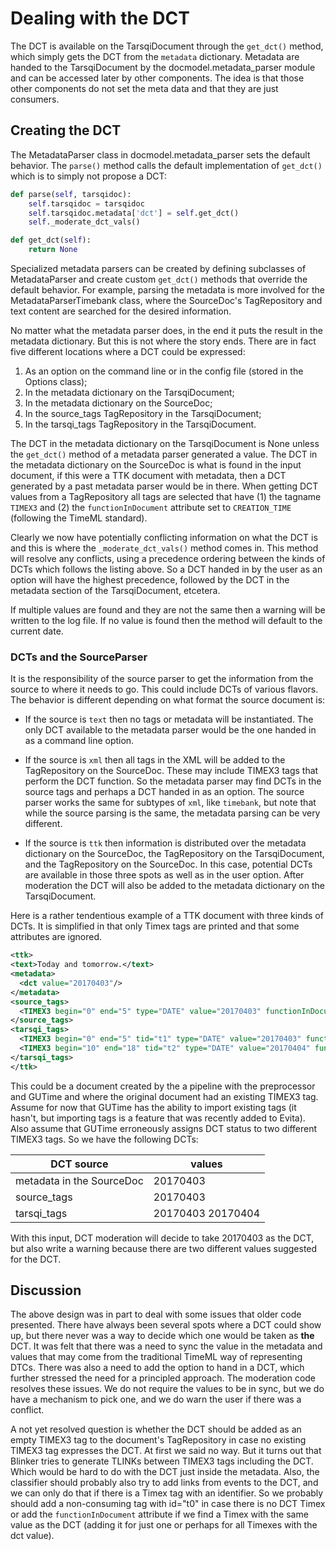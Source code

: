 # Dealing with the DCT

The DCT is available on the TarsqiDocument through the `get_dct()` method, which simply gets the DCT from the `metadata` dictionary. Metadata are handed to the TarsqiDocument by the docmodel.metadata_parser module and can be accessed later by other components. The idea is that those other components do not set the meta data and that they are just consumers.


## Creating the DCT

The MetadataParser class in docmodel.metadata_parser sets the default behavior. The `parse()` method calls the default implementation of `get_dct()` which is to simply not propose a DCT:

```python
def parse(self, tarsqidoc):
    self.tarsqidoc = tarsqidoc
    self.tarsqidoc.metadata['dct'] = self.get_dct()
    self._moderate_dct_vals()

def get_dct(self):
    return None

```

Specialized metadata parsers can be created by defining subclasses of MetadataParser and create custom `get_dct()` methods that override the default behavior. For example, parsing the metadata is more involved for the MetadataParserTimebank class, where the SourceDoc's TagRepository and text content are searched for the desired information.

No matter what the metadata parser does, in the end it puts the result in the metadata dictionary. But this is not where the story ends. There are in fact five different locations where a DCT could be expressed:

1. As an option on the command line or in the config file (stored in the Options class);
2. In the metadata dictionary on the TarsqiDocument;
3. In the metadata dictionary on the SourceDoc;
4. In the source_tags TagRepository in the TarsqiDocument;
5. In the tarsqi_tags TagRepository in the TarsqiDocument.

The DCT in the metadata dictionary on the TarsqiDocument is None unless the `get_dct()` method of a metadata parser generated a value. The DCT in the metadata dictionary on the SourceDoc is what is found in the input document, if this were a TTK document with metadata, then a DCT generated by a past metadata parser would be in there. When getting DCT values from a TagRepository all tags are selected that have (1) the tagname `TIMEX3` and (2) the `functionInDocument` attribute set to `CREATION_TIME` (following the TimeML standard).


Clearly we now have potentially conflicting information on what the DCT is and this is where the  `_moderate_dct_vals()` method comes in. This method will resolve any conflicts, using a precedence ordering between the kinds of DCTs which follows the listing above. So a DCT handed in by the user as an option will have the highest precedence, followed by the DCT in the metadata section of the TarsqiDocument, etcetera.

If multiple values are found and they are not the same then a warning will be written to the log file. If no value is found then the method will default to the current date.


### DCTs and the SourceParser

It is the responsibility of the source parser to get the information from the source to where it needs to go. This could include DCTs of various flavors. The behavior is different depending on what format the source document is:

- If the source is `text` then no tags or metadata will be instantiated. The only DCT available to the metadata parser would be the one handed in as a command line option.

- If the source is `xml` then all tags in the XML will be added to the TagRepository on the SourceDoc. These may include TIMEX3 tags that perform the DCT function. So the metadata parser may find DCTs in the source tags and perhaps a DCT handed in as an option. The source parser works the same for subtypes of `xml`, like `timebank`, but note that while the source parsing is the same, the metadata parsing can be very different.

- If the source is `ttk` then information is distributed over the metadata dictionary on the SourceDoc, the TagRepository on the TarsqiDocument, and the TagRepository on the SourceDoc. In this case, potential DCTs are available in those three spots as well as in the user option. After moderation the DCT will also be added to the metadata dictionary on the TarsqiDocument.

Here is a rather tendentious example of a TTK document with three kinds of DCTs. It is simplified in that only Timex tags are printed and that some attributes are ignored.

```xml
<ttk>
<text>Today and tomorrow.</text>
<metadata>
  <dct value="20170403"/>
</metadata>
<source_tags>
  <TIMEX3 begin="0" end="5" type="DATE" value="20170403" functionInDocument="CREATION_TIME" />
</source_tags>
<tarsqi_tags>
  <TIMEX3 begin="0" end="5" tid="t1" type="DATE" value="20170403" functionInDocument="CREATION_TIME"/>
  <TIMEX3 begin="10" end="18" tid="t2" type="DATE" value="20170404" functionInDocument="CREATION_TIME"/>
</tarsqi_tags>
</ttk>
```

This could be a document created by the a pipeline with the preprocessor and GUTime and where the original document had an existing TIMEX3 tag. Assume for now that GUTime has the ability to import existing tags (it hasn't, but importing tags is a feature that was recently added to Evita). Also assume that GUTime erroneously assigns DCT status to two different TIMEX3 tags. So we have the following DCTs:

| DCT source                  | values            |
| --------------------------- | ----------------- |
| metadata in the SourceDoc   | 20170403          |
| source_tags                 | 20170403          |
| tarsqi_tags                 | 20170403 20170404 |

With this input, DCT moderation will decide to take 20170403 as the DCT, but also write a warning because there are two different values suggested for the DCT.


## Discussion

The above design was in part to deal with some issues that older code presented. There have always been several spots where a DCT could show up, but there never was a way to decide which one would be taken as **the** DCT. It was felt that there was a need to sync the value in the metadata and values that may come from the traditional TimeML way of representing DTCs. There was also a need to add the option to hand in a DCT, which further stressed the need for a principled approach. The moderation code resolves these issues. We do not require the values to be in sync, but we do have a mechanism to pick one, and we do warn the user if there was a conflict.

A not yet resolved question is whether the DCT should be added as an empty TIMEX3 tag to the document's TagRepository in case no existing TIMEX3 tag expresses the DCT. At first we said no way. But it turns out that Blinker tries to generate TLINKs between TIMEX3 tags including the DCT. Which would be hard to do with the DCT just inside the metadata. Also, the classifier should probably also try to add links from events to the DCT, and we can only do that if there is a Timex tag with an identifier. So we probably should add a non-consuming tag with id="t0" in case there is no DCT Timex or add the `functionInDocument` attribute if we find a Timex with the same value as the DCT (adding it for just one or perhaps for all Timexes with the dct value).

